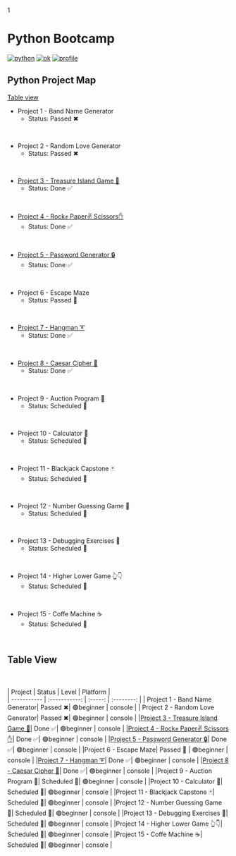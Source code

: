 <!--b'gAAAAABh5b38d8GOgFc9SVWTvxmzrAnThBitqBANyPK445dj9GctgUKfGPEiwhZszmh4hO102cF-VdUlUCS-AHUVbJf-WOWQ9XLz_S7zmKTVJlfNpLnRvFc='-->
1
# Python Bootcamp 
  [![python](https://forthebadge.com/images/badges/made-with-python.svg)](https://www.python.org/)
 [![ok](https://forthebadge.com/images/badges/powered-by-energy-drinks.svg)](https://github.com/adigeefe)
 [![profile](https://forthebadge.com/images/badges/built-with-love.svg)](https://github.com/adigeefe)
## Python Project Map

<a href="https://github.com/adigeefe-dev/Python#table-view">Table view</a>


- Project 1 - Band Name Generator
    - Status: Passed ✖
</br>

- Project 2 - Random Love Generator
    - Status: Passed ✖
</br>

- [Project 3 - Treasure Island Game 💎](./Projects/P3%20-%20Treasure%20Island%20Game/README.md)
    - Status: Done ✅
</br>

- [Project 4 - Rock✊ Paper✌ Scissors✋](./Projects/P4%20-%20Rock%20Paper%20Scissors/README.md)
    - Status: Done ✅
</br>

- [Project 5 - Password Generator 🔒](./Projects/P5%20-%20Password%20Generator/README.md)
    - Status: Done ✅
</br>

- Project 6 - Escape Maze
    - Status: Passed 🚧
</br>

- [Project 7 - Hangman ➰](./Projects/P7%20-%20Hangman/README.md)
    - Status: Done ✅
</br>

- [Project 8 - Caesar Cipher 🔐](./Projects/P8%20-%20Caesar%20Cipher/README.md)
    - Status: Done ✅
</br>

- Project 9 - Auction Program 💎
    - Status: Scheduled 📆
</br>

- Project 10 - Calculator 🧮
    - Status: Scheduled 📆
</br>

- Project 11 - Blackjack Capstone 🃏
    - Status: Scheduled 📆
</br>

- Project 12 - Number Guessing Game 🤔
    - Status: Scheduled 📆
</br>

- Project 13 - Debugging Exercises 🐛
    - Status: Scheduled 📆
</br>

- Project 14 - Higher Lower Game 👆👇
    - Status: Scheduled 📆
</br>

- Project 15 - Coffe Machine ☕
    - Status: Scheduled 📆
</br>


## Table View
</br></br>
| Project      | Status | Level | Platform |  
| ----------- | :-----------: | :-----: | :--------: |
| Project 1 - Band Name Generator| Passed ✖| 🟢beginner | console | 
| Project 2 - Random Love Generator| Passed ✖| 🟢beginner | console | 
|[Project 3 - Treasure Island Game 💎](./Projects/P3%20-%20Treasure%20Island%20Game/README.md)| Done ✅| 🟢beginner | console |
|[Project 4 - Rock✊ Paper✌ Scissors✋](./Projects/P4%20-%20Rock%20Paper%20Scissors/README.md)| Done ✅| 🟢beginner | console | 
|[Project 5 - Password Generator 🔒](./Projects/P5%20-%20Password%20Generator/README.md)| Done ✅| 🟢beginner | console | 
|Project 6 - Escape Maze| Passed 🚧 | 🟢beginner | console | 
|[Project 7 - Hangman ➰](./Projects/P7%20-%20Hangman/README.md)| Done ✅| 🟢beginner | console | 
|[Project 8 - Caesar Cipher 🔐](./Projects/P8%20-%20Caesar%20Cipher/README.md)| Done ✅| 🟢beginner | console | 
|Project 9 - Auction Program 💎| Scheduled 📆| 🟢beginner | console | 
|Project 10 - Calculator 🧮| Scheduled 📆| 🟢beginner | console | 
|Project 11 - Blackjack Capstone 🃏| Scheduled 📆| 🟢beginner | console | 
|Project 12 - Number Guessing Game 🤔| Scheduled 📆| 🟢beginner | console | 
|Project 13 - Debugging Exercises 🐛| Scheduled 📆| 🟢beginner | console | 
|Project 14 - Higher Lower Game 👆👇| Scheduled 📆| 🟢beginner | console | 
|Project 15 - Coffe Machine ☕| Scheduled 📆| 🟢beginner | console | 

<!--

OTHER PROJECT IDEAS

Real Time Model Training and Face Recognition
Music Player
Search Application

GUI Email Sender
Student Management System
Chatbot
MovieDescription
Talking Dictionary
Restaurant Management System with sending email
Professional Login and Registration form
On Screen Keyboard
Pygame - Typing Master
Story Generator
Discord Bot
Twitter bot
Binary Search

Command-Line Project Ideas
	Contact Book 03:28
	Site Connectivity Checker 03:47
	Bulk File Rename Tool 02:05
	Directory Tree Generator 03:00

Web Project Ideas
	Content Aggregator 03:57
	Regex Query Tool 03:11
	URL Shortener 03:09
	Post-It Note App 03:12
	Quiz Application 02:34

GUI Project Ideas
	Audio Player 04:41
	Alarm Tool 03:44
	File Manager 04:04
	Expense Tracker 03:05


minesweeper
sudoku solver 
Photo Manipulation in Python
Markov Chain Text Composer

Turtle Module
Turtle Race
Snake Game
Online Chess Game
Tower Defense Game


-Machine Learning Projects
    - [ ]  Project 1 - Handwritten digits recognition - PC App/Web App Development using
    tkinter and flask.
    - [ ]  Project 2 - Face Recognition using support vector machine and principal component analysis.
    - [ ]  Project 3 - Predicting the risk of having heart disease using linear regression.
    - [ ]  Project 4 - Brain Tumor Detection using color segmentation with KMeans Clustering.
    - [ ]  Project 5 - Vehicle detection and counting using cascade classifiers

Deeplearning Projects
    - [ ]  Project - 1 Handwritten Digit Recognition (Web App Development Using Flask with feed forward neural networks
    - [ ]  Project - 2 Introduction to Convolution Neural Networks and Face Mask Detection
    with Convolutional Neural Network
    - [ ]  Project - 3 Covid-19 Positive and Negative Detection Web Application With X-Ray Images Using Convolutional Neural Networks
    - [ ]  Project - 4 Custom Object Detection Using Tensorflow Object Detection API
DJANGO
    Minor
    - [ ]  To-do App
    - [ ]  Crud App
    Major
    - [ ]  Covid-19 Live Web App
    - [ ]  Pizza Delivery Managment System
    - [ ]  Train Ticket Managment System
    - [ ]  Fast Food Store
-->
